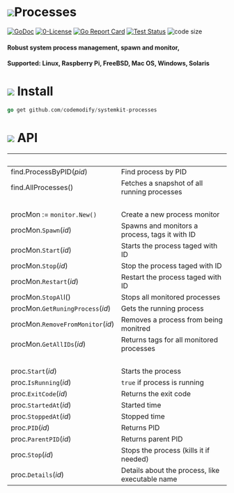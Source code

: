 # ![](https://fonts.gstatic.com/s/i/materialicons/bookmarks/v4/24px.svg)Processes
[![GoDoc](https://godoc.org/github.com/codemodify/SystemKit?status.svg)](https://godoc.org/github.com/codemodify/SystemKit)
[![0-License](https://img.shields.io/badge/license-0--license-brightgreen)](https://github.com/codemodify/TheFreeLicense)
[![Go Report Card](https://goreportcard.com/badge/github.com/codemodify/SystemKit)](https://goreportcard.com/report/github.com/codemodify/SystemKit)
[![Test Status](https://github.com/danawoodman/systemservice/workflows/Test/badge.svg)](https://github.com/danawoodman/systemservice/actions)
![code size](https://img.shields.io/github/languages/code-size/codemodify/SystemKit?style=flat-square)

#### Robust system process management, spawn and monitor,

#### Supported: Linux, Raspberry Pi, FreeBSD, Mac OS, Windows, Solaris

# ![](https://fonts.gstatic.com/s/i/materialicons/bookmarks/v4/24px.svg) Install
```go
go get github.com/codemodify/systemkit-processes
```


# ![](https://fonts.gstatic.com/s/i/materialicons/bookmarks/v4/24px.svg) API

&nbsp;								| &nbsp;
---									| ---
find.ProcessByPID(_pid_)			| Find process by PID
find.AllProcesses()					| Fetches a snapshot of all running processes
&nbsp;								|
procMon := `monitor.New()`			| Create a new process monitor
procMon.`Spawn`(_id_)				| Spawns and monitors a process, tags it with ID
procMon.`Start`(_id_)				| Starts the process taged with ID
procMon.`Stop`(_id_)				| Stop the process taged with ID
procMon.`Restart`(_id_)				| Restart the process taged with ID
procMon.`StopAl`l()					| Stops all monitored processes
procMon.`GetRuningProcess`(_id_)	| Gets the running process
procMon.`RemoveFromMonitor`(_id_)	| Removes a process from being monitred
procMon.`GetAllIDs`(_id_)			| Returns tags for all monitored processes
&nbsp;								|
proc.`Start`(_id_)					| Starts the process
proc.`IsRunning`(_id_)				| `true` if process is running
proc.`ExitCode`(_id_)				| Returns the exit code
proc.`StartedAt`(_id_)				| Started time
proc.`StoppedAt`(_id_)				| Stopped time
proc.`PID`(_id_)					| Returns PID
proc.`ParentPID`(_id_)				| Returns parent PID
proc.`Stop`(_id_)					| Stops the process (kills it if needed)
proc.`Details`(_id_)				| Details about the process, like executable name
